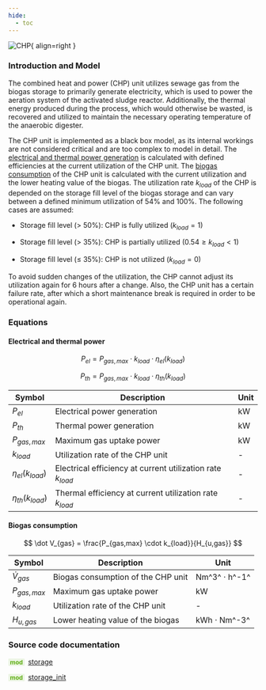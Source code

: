 ```yaml
---
hide:
  - toc
---
```


![CHP](../../../assets/icons/bsm2python/chp.svg){ align=right }

### Introduction and Model

The combined heat and power (CHP) unit utilizes sewage gas from the biogas storage to primarily generate electricity, which is used to power the aeration system of the activated sludge reactor. Additionally, the thermal energy produced during the process, which would otherwise be wasted, is recovered and utilized to maintain the necessary operating temperature of the anaerobic digester.

The CHP unit is implemented as a black box model, as its internal workings are not considered critical and are too complex to model in detail. The [electrical and thermal power generation](#electrical-and-thermal-power) is calculated with defined efficiencies at the current utilization of the CHP unit. The [biogas consumption](#biogas-consumption) of the CHP unit is calculated with the current utilization and the lower heating value of the biogas. The utilization rate $k_{load}$ of the CHP is depended on the storage fill level of the biogas storage and can vary between a defined minimum utilization of 54% and 100%. The following cases are assumed:

- Storage fill level ($\gt$ 50%): CHP is fully utilized ($k_{load} = 1$)

- Storage fill level ($\gt$ 35%): CHP is partially utilized ($0.54 \ge k_{load} \lt 1$)

- Storage fill level ($\le$ 35%): CHP is not utilized ($k_{load} = 0$)

To avoid sudden changes of the utilization, the CHP cannot adjust its utilization again for 6 hours after a change.
Also, the CHP unit has a certain failure rate, after which a short maintenance break is required in order to be operational again.


### Equations

#### Electrical and thermal power

$$
P_{el} = P_{gas,max} \cdot k_{load} \cdot \eta_{el}(k_{load})
$$

$$
P_{th} = P_{gas,max} \cdot k_{load} \cdot \eta_{th}(k_{load})
$$

| Symbol | Description | Unit |
| ------ | ----------- | ---- |
| $P_{el}$ | Electrical power generation | kW |
| $P_{th}$ | Thermal power generation | kW |
| $P_{gas,max}$ | Maximum gas uptake power | kW |
| $k_{load}$ | Utilization rate of the CHP unit | - |
| $\eta_{el}(k_{load})$ | Electrical efficiency at current utilization rate $k_{load}$ | - |
| $\eta_{th}(k_{load})$ | Thermal efficiency at current utilization rate $k_{load}$ | - |


#### Biogas consumption

$$
\dot V_{gas} = \frac{P_{gas,max} \cdot k_{load}}{H_{u,gas}}
$$

| Symbol | Description | Unit |
| ------ | ----------- | ---- |
| $\dot V_{gas}$ | Biogas consumption of the CHP unit | Nm^3^ $\cdot$ h^-1^ |
| $P_{gas,max}$ | Maximum gas uptake power | kW |
| $k_{load}$ | Utilization rate of the CHP unit | - |
| $H_{u,gas}$ | Lower heating value of the biogas | kWh $\cdot$ Nm^-3^ |


### Source code documentation

<span style=
  "color: #5cad0f;
  font-weight: bold;
  font-size: .85em;
  background-color: #5cad0f1a;
  padding: 0 .3em;
  border-radius: .1rem;
  margin-right: 0.2rem;">
mod</span> [storage](/reference/bsm2_python/energy_management/chp)

<span style=
  "color: #5cad0f;
  font-weight: bold;
  font-size: .85em;
  background-color: #5cad0f1a;
  padding: 0 .3em;
  border-radius: .1rem;
  margin-right: 0.2rem;">
mod</span> [storage_init](/reference/bsm2_python/energy_management/init/chp_init)
